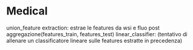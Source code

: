 # Medical
union_feature extraction: estrae le features da wsi e fluo post aggregazione(features_train, features_test)
linear_classifier: (tentativo di allenare un classificatore lineare sulle features estratte in precedenza)
